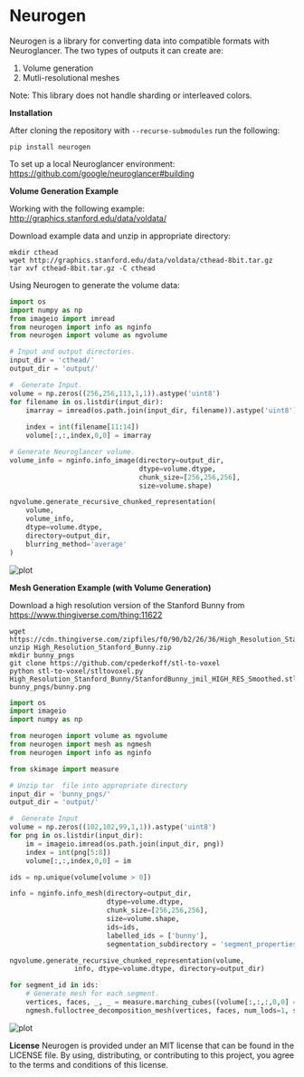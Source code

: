 # Neurogen

Neurogen is a library for converting data into compatible formats with Neuroglancer.
The two types of outputs it can create are:
1) Volume generation
2) Mutli-resolutional meshes

Note: 
This library does not handle sharding or interleaved colors.

**Installation**

After cloning the repository with `--recurse-submodules` run the following:

```Ubuntu
pip install neurogen
```

To set up a local Neuroglancer environment:
https://github.com/google/neuroglancer#building

**Volume Generation Example**

Working with the following example: http://graphics.stanford.edu/data/voldata/

Download example data and unzip in appropriate directory:
```Ubuntu
mkdir cthead
wget http://graphics.stanford.edu/data/voldata/cthead-8bit.tar.gz
tar xvf cthead-8bit.tar.gz -C cthead
```

Using Neurogen to generate the volume data:

```python
import os
import numpy as np
from imageio import imread
from neurogen import info as nginfo
from neurogen import volume as ngvolume

# Input and output directories.
input_dir = 'cthead/'
output_dir = 'output/'

#  Generate Input.
volume = np.zeros((256,256,113,1,1)).astype('uint8')
for filename in os.listdir(input_dir):
    imarray = imread(os.path.join(input_dir, filename)).astype('uint8')
    
    index = int(filename[11:14])
    volume[:,:,index,0,0] = imarray

# Generate Neuroglancer volume.
volume_info = nginfo.info_image(directory=output_dir, 
                                dtype=volume.dtype, 
                                chunk_size=[256,256,256],
                                size=volume.shape)

ngvolume.generate_recursive_chunked_representation(
    volume, 
    volume_info, 
    dtype=volume.dtype, 
    directory=output_dir,
    blurring_method='average'
)

```
![plot](volume_generation_image.png)


**Mesh Generation Example (with Volume Generation)**

Download a high resolution version of the Stanford Bunny from https://www.thingiverse.com/thing:11622 

```Ubuntu
wget https://cdn.thingiverse.com/zipfiles/f0/90/b2/26/36/High_Resolution_Stanford_Bunny.zip
unzip High_Resolution_Stanford_Bunny.zip 
mkdir bunny_pngs
git clone https://github.com/cpederkoff/stl-to-voxel
python stl-to-voxel/stltovoxel.py High_Resolution_Stanford_Bunny/StanfordBunny_jmil_HIGH_RES_Smoothed.stl bunny_pngs/bunny.png
```

```python
import os
import imageio
import numpy as np

from neurogen import volume as ngvolume
from neurogen import mesh as ngmesh
from neurogen import info as nginfo

from skimage import measure

# Unzip tar  file into appropriate directory
input_dir = 'bunny_pngs/'
output_dir = 'output/'

#  Generate Input
volume = np.zeros((102,102,99,1,1)).astype('uint8')
for png in os.listdir(input_dir):
    im = imageio.imread(os.path.join(input_dir, png))
    index = int(png[5:8])
    volume[:,:,index,0,0] = im

ids = np.unique(volume[volume > 0])

info = nginfo.info_mesh(directory=output_dir, 
                        dtype=volume.dtype, 
                        chunk_size=[256,256,256],
                        size=volume.shape,
                        ids=ids,
                        labelled_ids = ['bunny'],
                        segmentation_subdirectory = 'segment_properties')

ngvolume.generate_recursive_chunked_representation(volume, 
                info, dtype=volume.dtype, directory=output_dir)

for segment_id in ids:
    # Generate mesh for each segment.
    vertices, faces, _, _ = measure.marching_cubes((volume[:,:,:,0,0] == segment_id).astype('uint8'), level=0, step_size=1)
    ngmesh.fulloctree_decomposition_mesh(vertices, faces, num_lods=1, segment_id=segment_id, directory=output_dir)
```
![plot](neuroglancer_bunny.png)

**License**
Neurogen is provided under an MIT license that can be found in the LICENSE
file. By using, distributing, or contributing to this project, you agree to the
terms and conditions of this license.
